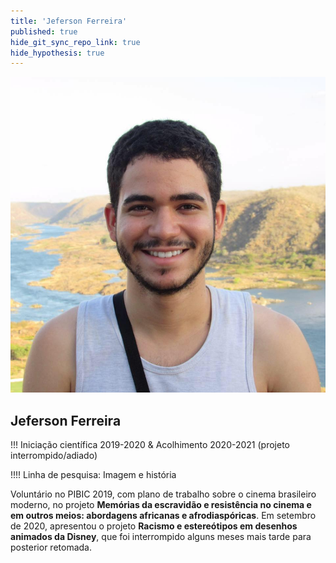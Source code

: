 ```yaml
---
title: 'Jeferson Ferreira'
published: true
hide_git_sync_repo_link: true
hide_hypothesis: true
---
```


![Fotografia de Jeferson Ferreira](../../imgs/JefersonAlan.jpg?resize=400)

## Jeferson Ferreira

!!! Iniciação científica 2019-2020 & Acolhimento 2020-2021 (projeto interrompido/adiado)

!!!! Linha de pesquisa: Imagem e história

Voluntário no PIBIC 2019, com plano de trabalho sobre o cinema brasileiro moderno, no projeto **Memórias da escravidão e resistência no cinema e em outros meios: abordagens africanas e afrodiaspóricas**. Em setembro de 2020, apresentou o projeto **Racismo e estereótipos em desenhos animados da Disney**, que foi interrompido alguns meses mais tarde para posterior retomada.